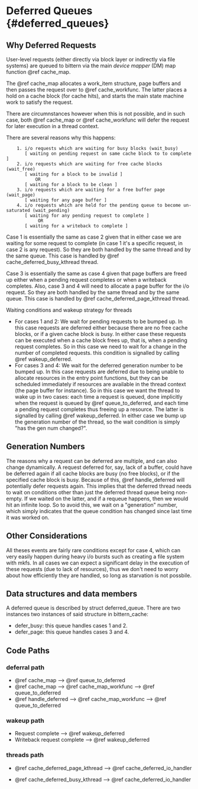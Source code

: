 # Deferred Queues {#deferred_queues}

## Why Deferred Requests

User-level requests (either directly via block layer or indirectly via file
systems) are queued to bittern via the main *device mapper* (DM) map
function @ref cache_map.

The @ref cache_map allocates a work_item structure, page buffers and
then passes the request over to @ref cache_workfunc.
The latter places a hold on a cache block (for cache hits),
and starts the main state machine work to satisfy the request.

There are circumnstances however when this is not possible, and in such case,
both @ref cache_map or @ref cache_workfunc will defer the
request for later execution in a thread context.

There are several reasons why this happens:

        1. i/o requests which are waiting for busy blocks (wait_busy)
           [ waiting on pending request on same cache block to to complete ]
        2. i/o requests which are waiting for free cache blocks (wait_free)
           [ waiting for a block to be invalid ]
               OR
           [ waiting for a block to be clean ]
        3. i/o requests which are waiting for a free buffer page (wait_page)
           [ waiting for any page buffer ]
        4. i/o requests which are held for the pending queue to become un-saturated (wait_pending)
           [ waiting for any pending request to complete ]
                OR
           [ waiting for a writeback to complete ]

Case 1 is essentially the same as case 2 given that in either case
we are waiting for some request to complete (in case 1 it's a
specific request, in case 2 is any request). So they are both
handled by the same thread and by the same queue.
This case is handled by @ref cache_deferred_busy_kthread thread.

Case 3 is essentially the same as case 4 given that page buffers are
freed up either when a pending request completes or when a writeback
completes. Also, case 3 and 4 will need to allocate a page buffer
for the i/o request. So they are both handled by the same thread and
by the same queue.
This case is handled by @ref cache_deferred_page_kthread thread.

Waiting conditions and wakeup strategy for threads
* For cases 1 and 2: We wait for pending requests to be bumped up.
  In this case requests are deferred either because there are no free
  cache blocks, or if a given cache block is busy. In either case these
  requests can be executed when a cache block frees up, that is,
  when a pending request completes.
  So in this case we need to wait for a change in the number of
  completed requests. this condition is signalled by
  calling @ref wakeup_deferred.
* For cases 3 and 4: We wait for the deferred generation number to be bumped up.
  In this case requests are deferred due to being unable to allocate resources
  in the entry point functions, but they can be scheduled immediately if
  resources are available in the thread context (the page buffer for instance).
  So in this case we want the thread to wake up in two cases:
  each time a request is queued, done implicitly when the request is
  queued by @ref queue_to_deferred, and each time a pending
  request completes thus freeing up a resource.
  The latter is signalled by calling @ref wakeup_deferred.
  In either case we bump up the generation number of the thread,
  so the wait condition is simply "has the gen num changed?".

## Generation Numbers

The reasons why a request can be deferred are multiple,
and can also change dynamically.
A request deferred for, say, lack of a buffer, could have be deferred again
if all cache blocks are busy (no free blocks), or if the specified cache block
is busy. Because of this, @ref handle_deferred will potentially
defer requests again.
This implies that the deferred thread needs to wait on conditions other than
just the deferred thread queue being non-empty. If we waited on the latter,
and if a requeue happens, then we would hit an infinite loop.
So to avoid this, we wait on a "generation" number, which simply indicates
that the queue condition has changed since last time it was worked on.

## Other Considerations

All theses events are fairly rare conditions except for case 4, which
can very easily happen during heavy i/o bursts such as creating a
file system with mkfs.
In all cases we can expect a significant delay in the execution of
these requests (due to lack of resources), thus we don't need
to worry about how efficiently they are handled, so long as
starvation is not possbile.

## Data structures and data members

A deferred queue is described by struct deferred_queue.
There are two instances two instances of said structure in bittern_cache:
* defer_busy: this queue handles cases 1 and 2.
* defer_page: this queue handles cases 3 and 4.

## Code Paths

### deferral path

* @ref cache_map --> @ref queue_to_deferred
* @ref cache_map -->
  @ref cache_map_workfunc -->
  @ref queue_to_deferred
* @ref handle_deferred -->
  @ref cache_map_workfunc -->
  @ref queue_to_deferred

### wakeup path

* Request complete --> @ref wakeup_deferred
* Writeback request complete --> @ref wakeup_deferred

### threads path

* @ref cache_deferred_page_kthread -->
  @ref cache_deferred_io_handler

* @ref cache_deferred_busy_kthread -->
  @ref cache_deferred_io_handler
